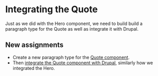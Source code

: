 # Integrating the Quote

Just as we did with the Hero component, we need to build build a paragraph type for the Quote as well as integrate it with Drupal.

## New assignments

* Create a new paragraph type for the [Quote component](https://mariohernandez.gitbook.io/training/component-lifecycle/paragraph-types).
* Then [integrate the Quote component with Drupal](https://github.com/mariohernandez/training/tree/3b31750a83e5ccda5cfe62e460988983031df6f4/advanced-topics/getting-twig-variables.md), similarly how we integrated the Hero. 

